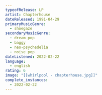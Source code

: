 ```yaml
---
typeofRelease: LP
artist: Chapterhouse
dateReleased: 1991-04-29
primaryMusicGenre:
  - shoegaze
secondaryMusicGenre:
  - dream pop
  - baggy
  - neo-psychedelia
  - noise pop
dateListened: 2022-02-22
language:
  - english
rating: 6
image: "[[whirlpool - chapterhouse.jpg]]"
complete_instances:
  - 2022-02-22
---
```

